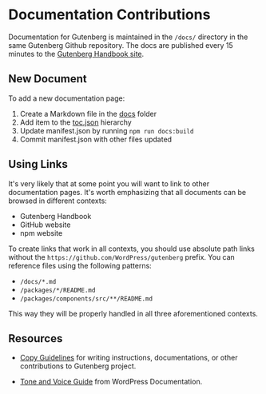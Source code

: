 # Documentation Contributions

Documentation for Gutenberg is maintained in the `/docs/` directory in the same Gutenberg Github repository. The docs are published every 15 minutes to the [Gutenberg Handbook site](https://wordpress.org/gutenberg/handbook/).

## New Document

To add a new documentation page:

1. Create a Markdown file in the [docs](https://github.com/WordPress/gutenberg/tree/master/docs) folder
2. Add item to the [toc.json](https://github.com/WordPress/gutenberg/blob/master/docs/toc.json) hierarchy
3. Update manifest.json by running `npm run docs:build`
4. Commit manifest.json with other files updated

## Using Links

It's very likely that at some point you will want to link to other documentation pages. It's worth emphasizing that all documents can be browsed in different contexts:

- Gutenberg Handbook
- GitHub website
- npm website

To create links that work in all contexts, you should use absolute path links without the `https://github.com/WordPress/gutenberg` prefix. You can reference files using the following patterns:

- `/docs/*.md`
- `/packages/*/README.md`
- `/packages/components/src/**/README.md`

This way they will be properly handled in all three aforementioned contexts.

## Resources

* [Copy Guidelines](/docs/contributors/copy-guide.md) for writing instructions, documentations, or other contributions to Gutenberg project.

* [Tone and Voice Guide](https://make.wordpress.org/docs/handbook/documentation-team-handbook/tone-and-voice-guide/) from WordPress Documentation.
